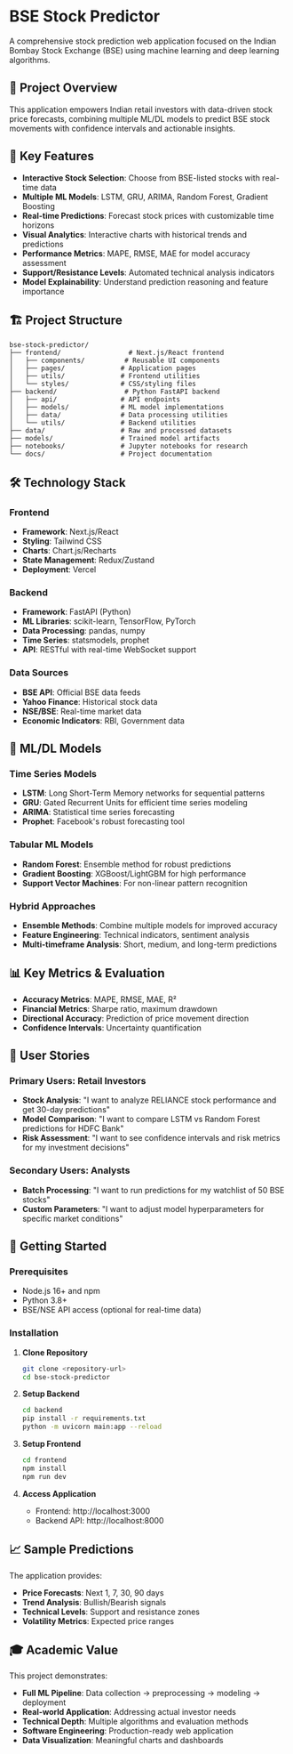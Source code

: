 # BSE Stock Predictor 

A comprehensive stock prediction web application focused on the Indian Bombay Stock Exchange (BSE) using machine learning and deep learning algorithms.

## 🎯 Project Overview

This application empowers Indian retail investors with data-driven stock price forecasts, combining multiple ML/DL models to predict BSE stock movements with confidence intervals and actionable insights.

## 🚀 Key Features

- **Interactive Stock Selection**: Choose from BSE-listed stocks with real-time data
- **Multiple ML Models**: LSTM, GRU, ARIMA, Random Forest, Gradient Boosting
- **Real-time Predictions**: Forecast stock prices with customizable time horizons
- **Visual Analytics**: Interactive charts with historical trends and predictions
- **Performance Metrics**: MAPE, RMSE, MAE for model accuracy assessment
- **Support/Resistance Levels**: Automated technical analysis indicators
- **Model Explainability**: Understand prediction reasoning and feature importance

## 🏗️ Project Structure

```
bse-stock-predictor/
├── frontend/                 # Next.js/React frontend
│   ├── components/          # Reusable UI components
│   ├── pages/              # Application pages
│   ├── utils/              # Frontend utilities
│   └── styles/             # CSS/styling files
├── backend/                 # Python FastAPI backend
│   ├── api/                # API endpoints
│   ├── models/             # ML model implementations
│   ├── data/               # Data processing utilities
│   └── utils/              # Backend utilities
├── data/                   # Raw and processed datasets
├── models/                 # Trained model artifacts
├── notebooks/              # Jupyter notebooks for research
└── docs/                   # Project documentation
```

## 🛠️ Technology Stack

### Frontend
- **Framework**: Next.js/React
- **Styling**: Tailwind CSS
- **Charts**: Chart.js/Recharts
- **State Management**: Redux/Zustand
- **Deployment**: Vercel

### Backend
- **Framework**: FastAPI (Python)
- **ML Libraries**: scikit-learn, TensorFlow, PyTorch
- **Data Processing**: pandas, numpy
- **Time Series**: statsmodels, prophet
- **API**: RESTful with real-time WebSocket support

### Data Sources
- **BSE API**: Official BSE data feeds
- **Yahoo Finance**: Historical stock data
- **NSE/BSE**: Real-time market data
- **Economic Indicators**: RBI, Government data

## 🤖 ML/DL Models

### Time Series Models
- **LSTM**: Long Short-Term Memory networks for sequential patterns
- **GRU**: Gated Recurrent Units for efficient time series modeling
- **ARIMA**: Statistical time series forecasting
- **Prophet**: Facebook's robust forecasting tool

### Tabular ML Models
- **Random Forest**: Ensemble method for robust predictions
- **Gradient Boosting**: XGBoost/LightGBM for high performance
- **Support Vector Machines**: For non-linear pattern recognition

### Hybrid Approaches
- **Ensemble Methods**: Combine multiple models for improved accuracy
- **Feature Engineering**: Technical indicators, sentiment analysis
- **Multi-timeframe Analysis**: Short, medium, and long-term predictions

## 📊 Key Metrics & Evaluation

- **Accuracy Metrics**: MAPE, RMSE, MAE, R²
- **Financial Metrics**: Sharpe ratio, maximum drawdown
- **Directional Accuracy**: Prediction of price movement direction
- **Confidence Intervals**: Uncertainty quantification

## 🎯 User Stories

### Primary Users: Retail Investors
- **Stock Analysis**: "I want to analyze RELIANCE stock performance and get 30-day predictions"
- **Model Comparison**: "I want to compare LSTM vs Random Forest predictions for HDFC Bank"
- **Risk Assessment**: "I want to see confidence intervals and risk metrics for my investment decisions"

### Secondary Users: Analysts
- **Batch Processing**: "I want to run predictions for my watchlist of 50 BSE stocks"
- **Custom Parameters**: "I want to adjust model hyperparameters for specific market conditions"

## 🚀 Getting Started

### Prerequisites
- Node.js 16+ and npm
- Python 3.8+
- BSE/NSE API access (optional for real-time data)

### Installation

1. **Clone Repository**
   ```bash
   git clone <repository-url>
   cd bse-stock-predictor
   ```

2. **Setup Backend**
   ```bash
   cd backend
   pip install -r requirements.txt
   python -m uvicorn main:app --reload
   ```

3. **Setup Frontend**
   ```bash
   cd frontend
   npm install
   npm run dev
   ```

4. **Access Application**
   - Frontend: http://localhost:3000
   - Backend API: http://localhost:8000

## 📈 Sample Predictions

The application provides:
- **Price Forecasts**: Next 1, 7, 30, 90 days
- **Trend Analysis**: Bullish/Bearish signals
- **Technical Levels**: Support and resistance zones
- **Volatility Metrics**: Expected price ranges

## 🎓 Academic Value

This project demonstrates:
- **Full ML Pipeline**: Data collection → preprocessing → modeling → deployment
- **Real-world Application**: Addressing actual investor needs
- **Technical Depth**: Multiple algorithms and evaluation methods
- **Software Engineering**: Production-ready web application
- **Data Visualization**: Meaningful charts and dashboards




